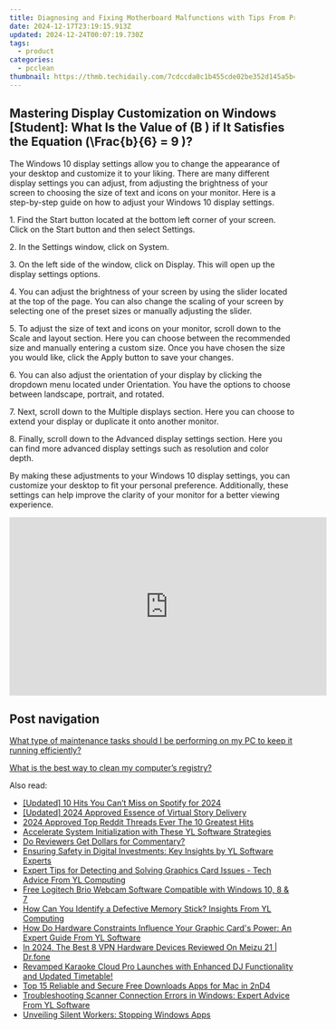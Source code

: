 ```yaml
---
title: Diagnosing and Fixing Motherboard Malfunctions with Tips From Professionals at YL Computing & YL Software
date: 2024-12-17T23:19:15.913Z
updated: 2024-12-24T00:07:19.730Z
tags:
  - product
categories:
  - pcclean
thumbnail: https://thmb.techidaily.com/7cdccda0c1b455cde02be352d145a5b4b55f977ca27570cd9c8cff441c6409c8.jpg
---
```


## Mastering Display Customization on Windows [Student]: What Is the Value of \(B \) if It Satisfies the Equation \(\Frac{b}{6} = 9 \)?

The Windows 10 display settings allow you to change the appearance of your desktop and customize it to your liking. There are many different display settings you can adjust, from adjusting the brightness of your screen to choosing the size of text and icons on your monitor. Here is a step-by-step guide on how to adjust your Windows 10 display settings. 

1\. Find the Start button located at the bottom left corner of your screen. Click on the Start button and then select Settings.

2\. In the Settings window, click on System.

3\. On the left side of the window, click on Display. This will open up the display settings options. 

4\. You can adjust the brightness of your screen by using the slider located at the top of the page. You can also change the scaling of your screen by selecting one of the preset sizes or manually adjusting the slider.

5\. To adjust the size of text and icons on your monitor, scroll down to the Scale and layout section. Here you can choose between the recommended size and manually entering a custom size. Once you have chosen the size you would like, click the Apply button to save your changes.

6\. You can also adjust the orientation of your display by clicking the dropdown menu located under Orientation. You have the options to choose between landscape, portrait, and rotated.

7\. Next, scroll down to the Multiple displays section. Here you can choose to extend your display or duplicate it onto another monitor.

8\. Finally, scroll down to the Advanced display settings section. Here you can find more advanced display settings such as resolution and color depth. 

By making these adjustments to your Windows 10 display settings, you can customize your desktop to fit your personal preference. Additionally, these settings can help improve the clarity of your monitor for a better viewing experience.

<!-- affiliate ads begin -->
<iframe width="560" height="315" src="https://www.youtube.com/embed/9hsPbiic0O8?si=58mZ2Cu6wicQfsUP" title="YouTube video player" frameborder="0" allow="accelerometer; autoplay; clipboard-write; encrypted-media; gyroscope; picture-in-picture; web-share" referrerpolicy="strict-origin-when-cross-origin" allowfullscreen></iframe>
<!-- affiliate ads end -->

## Post navigation

[What type of maintenance tasks should I be performing on my PC to keep it running efficiently?](https://tools.techidaily.com/pcclean/products/)

[What is the best way to clean my computer’s registry?](https://tools.techidaily.com/pcclean/products/)

<ins class="adsbygoogle"
     style="display:block"
     data-ad-format="autorelaxed"
     data-ad-client="ca-pub-7571918770474297"
     data-ad-slot="1223367746"></ins>

<ins class="adsbygoogle"
     style="display:block"
     data-ad-client="ca-pub-7571918770474297"
     data-ad-slot="8358498916"
     data-ad-format="auto"
     data-full-width-responsive="true"></ins>

<span class="atpl-alsoreadstyle">Also read:</span>
<div><ul>
<li><a href="https://remote-screen-capture.techidaily.com/updated-10-hits-you-cant-miss-on-spotify-for-2024/"><u>[Updated] 10 Hits You Can’t Miss on Spotify for 2024</u></a></li>
<li><a href="https://article-helps.techidaily.com/updated-2024-approved-essence-of-virtual-story-delivery/"><u>[Updated] 2024 Approved Essence of Virtual Story Delivery</u></a></li>
<li><a href="https://some-approaches.techidaily.com/2024-approved-top-reddit-threads-ever-the-10-greatest-hits/"><u>2024 Approved Top Reddit Threads Ever The 10 Greatest Hits</u></a></li>
<li><a href="https://discover-fantastic.techidaily.com/accelerate-system-initialization-with-these-yl-software-strategies/"><u>Accelerate System Initialization with These YL Software Strategies</u></a></li>
<li><a href="https://extra-tips.techidaily.com/do-reviewers-get-dollars-for-commentary/"><u>Do Reviewers Get Dollars for Commentary?</u></a></li>
<li><a href="https://discover-fantastic.techidaily.com/ensuring-safety-in-digital-investments-key-insights-by-yl-software-experts/"><u>Ensuring Safety in Digital Investments: Key Insights by YL Software Experts</u></a></li>
<li><a href="https://discover-help.techidaily.com/expert-tips-for-detecting-and-solving-graphics-card-issues-tech-advice-from-yl-computing/"><u>Expert Tips for Detecting and Solving Graphics Card Issues - Tech Advice From YL Computing</u></a></li>
<li><a href="https://hardware-help.techidaily.com/free-logitech-brio-webcam-software-compatible-with-windows-10-8-and-7/"><u>Free Logitech Brio Webcam Software Compatible with Windows 10, 8 & 7</u></a></li>
<li><a href="https://discover-fantastic.techidaily.com/how-can-you-identify-a-defective-memory-stick-insights-from-yl-computing/"><u>How Can You Identify a Defective Memory Stick? Insights From YL Computing</u></a></li>
<li><a href="https://discover-fantastic.techidaily.com/how-do-hardware-constraints-influence-your-graphic-cards-power-an-expert-guide-from-yl-software/"><u>How Do Hardware Constraints Influence Your Graphic Card's Power: An Expert Guide From YL Software</u></a></li>
<li><a href="https://phone-solutions.techidaily.com/in-2024-the-best-8-vpn-hardware-devices-reviewed-on-meizu-21-drfone-by-drfone-virtual-android/"><u>In 2024, The Best 8 VPN Hardware Devices Reviewed On Meizu 21 | Dr.fone</u></a></li>
<li><a href="https://discover-fantastic.techidaily.com/revamped-karaoke-cloud-pro-launches-with-enhanced-dj-functionality-and-updated-timetable/"><u>Revamped Karaoke Cloud Pro Launches with Enhanced DJ Functionality and Updated Timetable!</u></a></li>
<li><a href="https://discover-helper.techidaily.com/top-15-reliable-and-secure-free-downloads-apps-for-mac-in-2nd4/"><u>Top 15 Reliable and Secure Free Downloads Apps for Mac in 2nD4</u></a></li>
<li><a href="https://discover-fantastic.techidaily.com/troubleshooting-scanner-connection-errors-in-windows-expert-advice-from-yl-software/"><u>Troubleshooting Scanner Connection Errors in Windows: Expert Advice From YL Software</u></a></li>
<li><a href="https://win11-tips.techidaily.com/unveiling-silent-workers-stopping-windows-apps/"><u>Unveiling Silent Workers: Stopping Windows Apps</u></a></li>
</ul></div>

